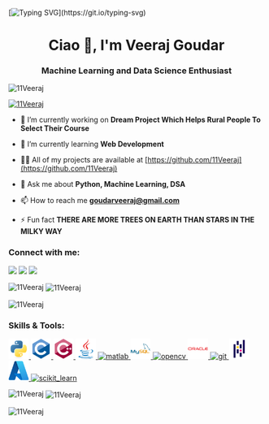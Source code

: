 [![Typing SVG](https://readme-typing-svg.herokuapp.com?font=koulen&center=true&vCenter=true&lines=Welcome+To+My+Space!!!)](https://git.io/typing-svg)

<h1 align="center">Ciao 👋, I'm Veeraj Goudar</h1>
<h3 align="center">Machine Learning and Data Science Enthusiast</h3>

<p align="left"> <img src="https://komarev.com/ghpvc/?username=11Veeraj&label=Profile%20views&color=0e75b6&style=flat" alt="11Veeraj" /> </p>

<p align="left"> <a href="https://github.com/ryo-ma/github-profile-trophy"><img src="https://github-profile-trophy.vercel.app/?username=11Veeraj" alt="11Veeraj" /></a> </p>

- 🔭 I’m currently working on **Dream Project Which Helps Rural People To Select Their Course**

- 🌱 I’m currently learning **Web Development**

- 👨‍💻 All of my projects are available at [https://github.com/11Veeraj](https://github.com/11Veeraj)

- 💬 Ask me about **Python, Machine Learning, DSA**

- 📫 How to reach me **goudarveeraj@gmail.com**

- ⚡ Fun fact **THERE ARE MORE TREES ON EARTH THAN STARS IN THE MILKY WAY**

<h3 align="left">Connect with me:</h3>
<p align="left">
<a href="mailto:goudarveeraj@gmail.com" target="_blank"><img height="28" src = "https://img.shields.io/badge/gmail-c14438?&style=for-the-badge&logo=gmail&logoColor=white"></a>
  <a href="https://www.linkedin.com/in/veeraj-goudar-a3348020a" target="_blank"> <img height="28" src = "https://img.shields.io/badge/-LinkedIn-0e76a8?style=for-the-badge&logo=Linkedin&logoColor=white"></a>
  <a href="https://www.instagram.com/11_veeraj/" target="_blank"><img height="28" src = "https://img.shields.io/badge/-Instagram-e95950?style=for-the-badge&logo=Instagram&logoColor=white"></a>
   </p>

<p><img align="left" src="https://github-readme-stats.vercel.app/api/top-langs?username=11Veeraj&show_icons=true&locale=en&layout=compact" alt="11Veeraj" /></p>

<p>&nbsp;<img align="center" src="https://github-readme-stats.vercel.app/api?username=11Veeraj3&show_icons=true&locale=en" alt="11Veeraj" /></p>

<p><img align="center" src="https://github-readme-streak-stats.herokuapp.com/?user=11Veeraj&" alt="11Veeraj" /></p>

<h3 align="left">Skills & Tools:</h3>
<p align="left"> <a href="https://www.python.org/" target="_blank" rel="noreferrer"> <img src="https://raw.githubusercontent.com/devicons/devicon/1119b9f84c0290e0f0b38982099a2bd027a48bf1/icons/python/python-original.svg" alt="python" width="40" height="40"/> </a> <a href="https://www.cprogramming.com/" target="_blank" rel="noreferrer"> <img src="https://raw.githubusercontent.com/devicons/devicon/master/icons/c/c-original.svg" alt="c" width="40" height="40"/> </a> <a href="https://www.w3schools.com/cpp/" target="_blank" rel="noreferrer"> <img src="https://raw.githubusercontent.com/devicons/devicon/master/icons/cplusplus/cplusplus-original.svg" alt="cplusplus" width="40" height="40"/> </a> <a href="https://www.java.com" target="_blank" rel="noreferrer"> <img src="https://raw.githubusercontent.com/devicons/devicon/master/icons/java/java-original.svg" alt="java" width="40" height="40"/> </a> <a href="https://www.mathworks.com/" target="_blank" rel="noreferrer"> <img src="https://upload.wikimedia.org/wikipedia/commons/2/21/Matlab_Logo.png" alt="matlab" width="40" height="40"/> </a> <a href="https://www.mysql.com/" target="_blank" rel="noreferrer"> <img src="https://raw.githubusercontent.com/devicons/devicon/master/icons/mysql/mysql-original-wordmark.svg" alt="mysql" width="40" height="40"/> </a> <a href="https://opencv.org/" target="_blank" rel="noreferrer"> <img src="https://www.vectorlogo.zone/logos/opencv/opencv-icon.svg" alt="opencv" width="40" height="40"/> </a> <a href="https://www.oracle.com/" target="_blank" rel="noreferrer"> <img src="https://raw.githubusercontent.com/devicons/devicon/master/icons/oracle/oracle-original.svg" alt="oracle" width="40" height="40"/> </a><a href="https://git-scm.com/" target="_blank" rel="noreferrer"> <img src="https://www.vectorlogo.zone/logos/git-scm/git-scm-icon.svg" alt="git" width="40" height="40"/> </a> <a href="https://pandas.pydata.org/" target="_blank" rel="noreferrer"> <img src="https://raw.githubusercontent.com/devicons/devicon/2ae2a900d2f041da66e950e4d48052658d850630/icons/pandas/pandas-original.svg" alt="pandas" width="40" height="40"/> </a> <a href="https://azure.microsoft.com/en-in/" target="_blank" rel="noreferrer"> <img src="https://raw.githubusercontent.com/devicons/devicon/1119b9f84c0290e0f0b38982099a2bd027a48bf1/icons/azure/azure-original.svg" alt="azure" width="40" height="40"/> </a> <a href="https://scikit-learn.org/" target="_blank" rel="noreferrer"> <img src="https://upload.wikimedia.org/wikipedia/commons/0/05/Scikit_learn_logo_small.svg" alt="scikit_learn" width="40" height="40"/> </a> </p>
<p><img align="left" src="https://github-readme-stats.vercel.app/api/top-langs?username=11Veeraj&show_icons=true&locale=en&layout=compact" alt="11Veeraj" /></p>
<p>&nbsp;<img align="center" src="https://github-readme-stats.vercel.app/api?username=11Veeraj&show_icons=true&locale=en" alt="11Veeraj" /></p>
<p><img align="center" src="https://github-readme-streak-stats.herokuapp.com/?user=11Veeraj&" alt="11Veeraj" /></p>
